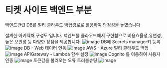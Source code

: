 # 티켓 사이트 백엔드 부분
백엔드관련 DB를 멀티 클라우드 백업경로로 활용하여 안정성을 높였습니다

설계한 아키텍처 구성도 입니다.
백엔드를 클라우드에서 구현함으로 비용효율성,유연성,높은 보안성 등 다양한 장점을 제공합니다.
![image](https://github.com/user-attachments/assets/42025cd5-2433-4b7b-98f7-29432903c25f)
DB에 Secrets manager키 등록
![image](https://github.com/user-attachments/assets/4b69f769-68b4-4bb5-acff-8766bde0e8f6)
DB - Web 데이터 연동
![image](https://github.com/user-attachments/assets/34a6cdb8-43b2-4891-9507-4b3553fd6f4c)
AWS - Azure 멀티 클라우드 백업
![image](https://github.com/user-attachments/assets/7a955d27-494d-4868-b901-90e99ebeefab)
APIGateway - Lambda 함수 설정
![image](https://github.com/user-attachments/assets/3b732cde-c4ff-406a-8dca-83a1b8f51da1)
Cognito 를 이용하여 사용자 인증
![image](https://github.com/user-attachments/assets/e183a12d-936e-4a64-b571-f5c24007b0ab)
토큰값을 불러오는 오류 트러블슈팅
![image](https://github.com/user-attachments/assets/a98d2d40-7603-49ca-9fbc-962cb48410fd)
